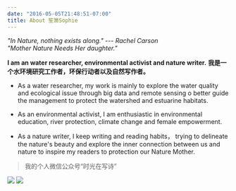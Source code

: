 ```yaml
---
date: "2016-05-05T21:48:51-07:00"
title: About 笙箫Sophie
---
```


_"In Nature, nothing exists along." --- Rachel Carson_  
_"Mother Nature Needs Her daughter."_ 

__I am an water researcher, environmental activist and nature writer.__
__我是一个水环境研究工作者，环保行动者以及自然写作者。__

* As a water researcher, my work is mainly to explore the water quality and ecological issue through big data and remote sensing o better guide the management to protect the watershed and estuarine habitats. 

* As an environmental activist, I am enthusiastic in environmental education, river protection, climate change and female empowerment. 

* As a nature writer, I keep writing and reading habits， trying to delineate the nature's beauty and explore the inner connection between us and nature to inspire my readers to protection our Nature Mother. 


> 我的个人微信公众号“时光在写诗”

![](/Fig/scan.jpg)
![](/Fig/quote.jpg)

